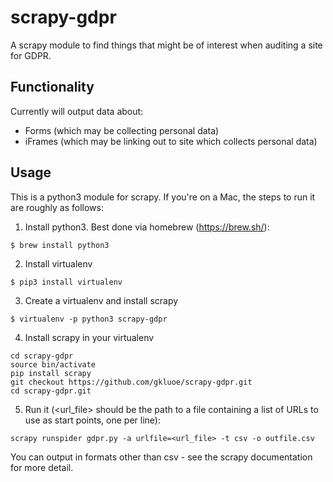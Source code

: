 # scrapy-gdpr
A scrapy module to find things that might be of interest when auditing a site for GDPR.

## Functionality
Currently will output data about:

* Forms (which may be collecting personal data)
* iFrames (which may be linking out to site which collects personal data)

## Usage
This is a python3 module for scrapy. If you're on a Mac, the steps to run it are roughly as follows:

1. Install python3. Best done via homebrew (https://brew.sh/):
```
$ brew install python3
```

2. Install virtualenv
```
$ pip3 install virtualenv
```

3. Create a virtualenv and install scrapy
```
$ virtualenv -p python3 scrapy-gdpr
```

4. Install scrapy in your virtualenv
```
cd scrapy-gdpr
source bin/activate
pip install scrapy
git checkout https://github.com/gkluoe/scrapy-gdpr.git
cd scrapy-gdpr.git
```

5. Run it (<url_file> should be the path to a file containing a list of URLs to use as start points, one per line):
```
scrapy runspider gdpr.py -a urlfile=<url_file> -t csv -o outfile.csv
```

You can output in formats other than csv - see the scrapy documentation for more detail.
